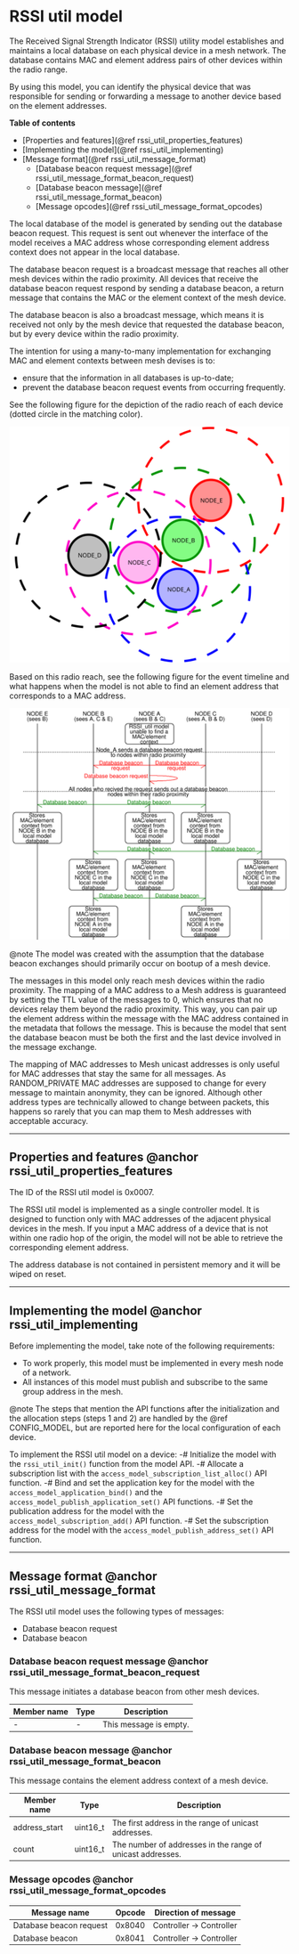 ﻿# RSSI util model

The Received Signal Strength Indicator (RSSI) utility model establishes and maintains
a local database on each physical device in a mesh network. The database contains
MAC and element address pairs of other devices within the radio range. 

By using this model, you can identify the physical device that was responsible for sending
or forwarding a message to another device based on the element addresses.

**Table of contents**
- [Properties and features](@ref rssi_util_properties_features)
- [Implementing the model](@ref rssi_util_implementing)
- [Message format](@ref rssi_util_message_format)
    - [Database beacon request message](@ref rssi_util_message_format_beacon_request)
    - [Database beacon message](@ref rssi_util_message_format_beacon)
    - [Message opcodes](@ref rssi_util_message_format_opcodes)

The local database of the model is generated by sending out the database beacon request.
This request is sent out whenever the interface of the model receives a MAC address
whose corresponding element address context does not appear in the local database.

The database beacon request is a broadcast message that reaches all other mesh devices
within the radio proximity. All devices that receive the database beacon request respond
by sending a database beacon, a return message that contains the MAC or the element context
of the mesh device.

The database beacon is also a broadcast message, which means it is received not only
by the mesh device that requested the database beacon, but by every device
within the radio proximity.

The intention for using a many-to-many implementation for exchanging MAC and element contexts
between mesh devises is to:
- ensure that the information in all databases is up-to-date;
- prevent the database beacon request events from occurring frequently.

See the following figure for the depiction of the radio reach of each device
(dotted circle in the matching color).

![Figure 1: Overview of a mesh network consisting of five devices.](img/overview_rssi_util.svg)

Based on this radio reach, see the following figure for the event timeline and what happens
when the model is not able to find an element address that corresponds to a MAC address.

![Figure 2: Event timeline of the message transaction.](img/rssi_util_msc.svg)

@note The model was created with the assumption that the database beacon exchanges should primarily
occur on bootup of a mesh device.

The messages in this model only reach mesh devices within the radio proximity.
The mapping of a MAC address to a Mesh address is guaranteed by setting the TTL value
of the messages to 0, which ensures that no devices relay them beyond the radio proximity.
This way, you can pair up the element address within the message with the MAC address contained
in the metadata that follows the message. This is because the model that sent the database beacon
must be both the first and the last device involved in the message exchange.

The mapping of MAC addresses to Mesh unicast addresses is only useful for MAC addresses
that stay the same for all messages. As RANDOM_PRIVATE MAC addresses are supposed to change
for every message to maintain anonymity, they can be ignored. Although other address types
are technically allowed to change between packets, this happens so rarely that you can map them
to Mesh addresses with acceptable accuracy.

---

## Properties and features @anchor rssi_util_properties_features

The ID of the RSSI util model is 0x0007.

The RSSI util model is implemented as a single controller model.
It is designed to function only with MAC addresses of the adjacent physical devices in the mesh.
If you input a MAC address of a device that is not within one radio hop of the origin,
the model will not be able to retrieve the corresponding element address.

The address database is not contained in persistent memory and it will be wiped on reset.

---

## Implementing the model @anchor rssi_util_implementing

Before implementing the model, take note of the following requirements:
- To work properly, this model must be implemented in every mesh node of a network.
- All instances of this model must publish and subscribe to the same group address in the mesh.

@note
The steps that mention the API functions after the initialization and the allocation steps
(steps 1 and 2) are handled by the @ref CONFIG_MODEL, but are reported here for
the local configuration of each device.

To implement the RSSI util model on a device:
-# Initialize the model with the `rssi_util_init()` function from the model API.
-# Allocate a subscription list with the `access_model_subscription_list_alloc()` API function.
-# Bind and set the application key for the model with the `access_model_application_bind()`
and the `access_model_publish_application_set()` API functions.
-# Set the publication address for the model with the `access_model_subscription_add()` API function.
-# Set the subscription address for the model with
the `access_model_publish_address_set()` API function.


---

## Message format @anchor rssi_util_message_format

The RSSI util model uses the following types of messages:
- Database beacon request
- Database beacon

### Database beacon request message @anchor rssi_util_message_format_beacon_request

This message initiates a database beacon from other mesh devices.  

| Member name  | Type  | Description           |
| ------------ | ----- | --------------------- |
|      -       |   -   | This message is empty.|

### Database beacon message @anchor rssi_util_message_format_beacon

This message contains the element address context of a mesh device.

| Member name   |  Type    | Description                                                |
| ------------- | -------- | ---------------------------------------------------------- |
| address_start | uint16_t | The first address in the range of unicast addresses.       |
| count         | uint16_t | The number of addresses in the range of unicast addresses. |

### Message opcodes @anchor rssi_util_message_format_opcodes

| Message name            | Opcode  | Direction of message     |
| ----------------------- | ------- | ------------------------ |
| Database beacon request | 0x8040  | Controller -> Controller |
| Database beacon         | 0x8041  | Controller -> Controller |